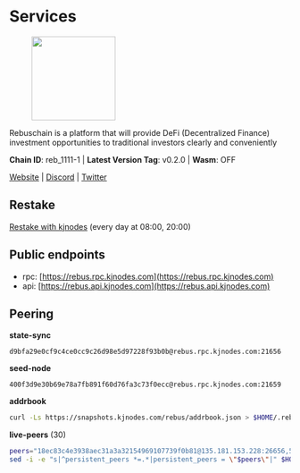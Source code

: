 # Services

<figure><img src="https://raw.githubusercontent.com/kj89/testnet_manuals/main/pingpub/logos/rebus.png" width="150" alt=""><figcaption></figcaption></figure>

Rebuschain is a platform that will provide DeFi (Decentralized Finance)  investment opportunities to traditional investors clearly and conveniently

**Chain ID**: reb_1111-1 | **Latest Version Tag**: v0.2.0 | **Wasm**: OFF

[Website](https://www.rebuschain.com) | [Discord](https://discord.gg/rebuschain) | [Twitter](https://twitter.com/RebusChain)

## Restake

[Restake with kjnodes](https://restake.app/rebus/rebusvaloper1vndzy8y55ylgpmmsc34uy8rm6kqlml6ffs9lrv) (every day at 08:00, 20:00)
## Public endpoints

* rpc: [https://rebus.rpc.kjnodes.com](https://rebus.rpc.kjnodes.com)
* api: [https://rebus.api.kjnodes.com](https://rebus.api.kjnodes.com)

## Peering

**state-sync**

```text
d9bfa29e0cf9c4ce0cc9c26d98e5d97228f93b0b@rebus.rpc.kjnodes.com:21656
```

**seed-node**

```text
400f3d9e30b69e78a7fb891f60d76fa3c73f0ecc@rebus.rpc.kjnodes.com:21659
```

**addrbook**
```bash
curl -Ls https://snapshots.kjnodes.com/rebus/addrbook.json > $HOME/.rebusd/config/addrbook.json
```

**live-peers** (30)
```bash
peers="18ec83c4e3938aec31a3a32154969107739f0b81@135.181.153.228:26656,5f29f14fe3dd7e1d86caa4d344e67ee81c32255f@65.109.37.228:26656,d3a8fdbe6776fc71998fa893abcd634461b52b19@65.109.92.241:40106,36afb1c827f52d38d7cd328b384d644b531b5997@65.108.238.102:17256,3e319c765b7b48d518a2e3218efc317234b81681@142.132.159.188:26656,4a4d2e7070e05ad6c13628d2f191d96172659452@65.109.65.210:40656,d28516746773bfaeca4efa5537c0bf5990b8828e@65.21.229.33:27656,9d17d1c5b5d3b8c9e7ffab264b45b5dd979116f3@65.109.24.188:26656,89757803f40da51678451735445ad40d5b15e059@169.155.44.106:26656,8f023504e27873141164b6fbf1c4b788ff8d533b@159.69.200.24:26656,3cc5fb5f6140ac4e57dfc80940c8a06daa299c89@51.77.195.46:26656,b212d5740b2e11e54f56b072dc13b6134650cfb5@169.155.168.16:26656,404ae118865c1485f7859fa2c7cc2e3b8c402a14@51.75.135.34:26656,a3d975c913570ad217d9a3de01a8616ad5ce20f8@142.132.128.137:26656,ab6a4ae2857ac05fa8f45b03871fa3945193fc61@46.4.81.204:35656,170397e75ca2b0f4e9f3b1bb5d0d23f9b10f01c7@94.23.23.189:30544,d9bfa29e0cf9c4ce0cc9c26d98e5d97228f93b0b@65.109.88.38:21656,ff7031f45a97600076f72b9318167e3dfcd2a17e@65.21.136.170:52656,6ac55af662061d3669d7c70961a8fd87ba2f2075@65.108.200.142:26696,6daeb8cfea285f561e167a0d94718b61e2cf7944@5.189.187.36:21656,a35d28e111c1dcc1e5f3203627b449adfb4425f2@65.109.29.150:21656,fa292bfad37826c9da43894b349b1480dff516b5@65.108.99.254:31656,89ded0a3987d22e46b756fead439e2a4d25f23cb@185.144.99.30:26656,1fcb45323f9045707c0c344a60d7cb906008cfaf@65.109.80.176:26656,49e084a4c77f168810608e20b530ee9d25ac69b7@209.126.8.176:26656,10eb2d456219ea712c696251ddf231bbec6d987c@65.109.37.58:15656,30ff8100fefac53ee40ef7631f1a3c66ca2b82cf@135.181.164.90:26656,17779ded6b3dc2f31d6c6f40cc6f07d802753ba7@78.47.153.128:26656,ce38728ac38ebbb4a72d496d42f8e9030af441d7@162.19.137.25:26656,678ded952968137c8ded8aeada337662065f1507@159.203.162.120:26656"
sed -i -e "s|^persistent_peers *=.*|persistent_peers = \"$peers\"|" $HOME/.rebusd/config/config.toml
```
